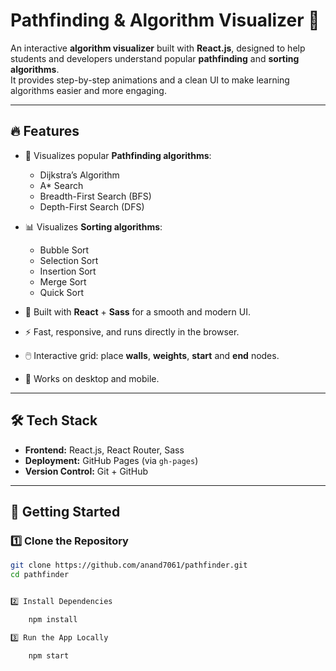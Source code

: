 # Pathfinding & Algorithm Visualizer 🚀

An interactive **algorithm visualizer** built with **React.js**, designed to help students and developers understand popular **pathfinding** and **sorting algorithms**.  
It provides step-by-step animations and a clean UI to make learning algorithms easier and more engaging.

---

## 🔥 Features

- 🧭 Visualizes popular **Pathfinding algorithms**:
  - Dijkstra’s Algorithm
  - A* Search
  - Breadth-First Search (BFS)
  - Depth-First Search (DFS)

- 📊 Visualizes **Sorting algorithms**:
  - Bubble Sort
  - Selection Sort
  - Insertion Sort
  - Merge Sort
  - Quick Sort

- 🎨 Built with **React** + **Sass** for a smooth and modern UI.
- ⚡ Fast, responsive, and runs directly in the browser.
- 🖱️ Interactive grid: place **walls**, **weights**, **start** and **end** nodes.
- 📱 Works on desktop and mobile.

---

## 🛠️ Tech Stack

- **Frontend:** React.js, React Router, Sass  
- **Deployment:** GitHub Pages (via `gh-pages`)  
- **Version Control:** Git + GitHub  

---

## 🚀 Getting Started

### 1️⃣ Clone the Repository
```bash
git clone https://github.com/anand7061/pathfinder.git
cd pathfinder


2️⃣ Install Dependencies

    npm install

3️⃣ Run the App Locally

    npm start
